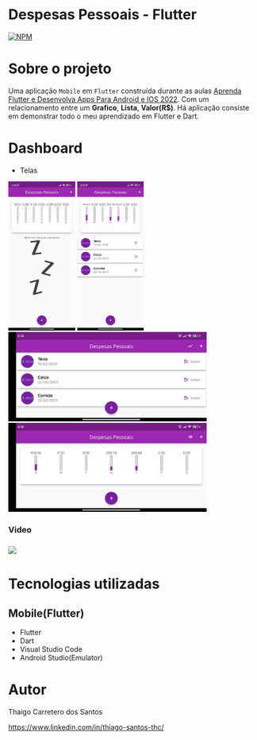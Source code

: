 
# Despesas Pessoais - Flutter 
[![NPM](https://img.shields.io/npm/l/react)](https://github.com/Thiago-CSantos/Flutter-appDespesas/blob/main/LICENCE)

# Sobre o projeto

Uma aplicação `Mobile` em `Flutter` construída durante as aulas [Aprenda Flutter e Desenvolva Apps Para Android e IOS 2022](https://www.udemy.com/course/curso-flutter/).
Com um relacionamento entre um **Grafico**, **Lista**, **Valor(R$)**. Há aplicação consiste em demonstrar todo o meu aprendizado em Flutter e Dart.

# Dashboard
- Telas
<img src ="https://github.com/Thiago-CSantos/assets/blob/main/expenses1.jpeg" height="300vh"/>
<img src ="https://github.com/Thiago-CSantos/assets/blob/main/expenses2.jpeg" height="300vh"/>
<img src ="https://github.com/Thiago-CSantos/assets/blob/main/expenses3.jpeg" width="400vw"/>
<img src ="https://github.com/Thiago-CSantos/assets/blob/main/expenses4.jpeg" width="400vw"/>
 <h3>Video<h3/>
<p>
<img height="600" src="https://github.com/Thiago-CSantos/Flutter-appDespesas/blob/main/Videos_imagens/appDespesasPessoais.gif"/>
</p>

# Tecnologias utilizadas
## Mobile(Flutter)
- Flutter
- Dart
- Visual Studio Code
- Android Studio(Emulator)

# Autor
Thaigo Carretero dos Santos

https://www.linkedin.com/in/thiago-santos-thc/



<!-- https://wmazoni-sds1.netlify.app

Big Game Survey é uma aplicação full stack web e mobile construída durante a 1ª edição da **Semana DevSuperior** (#sds1), evento organizado pela [DevSuperior](https://devsuperior.com "Site da DevSuperior").

A aplicação consiste em uma pesquisa de preferência de games, onde os dados são coletados no app mobile, e depois são listados no app web, que também apresenta um dashboard com gráficos baseados nestes dados.

## Layout mobile
![Mobile 1](https://github.com/acenelio/assets/raw/main/sds1/mobile1.png) ![Mobile 2](https://github.com/acenelio/assets/raw/main/sds1/mobile2.png)

## Layout web
![Web 1](https://github.com/acenelio/assets/raw/main/sds1/web1.png)

![Web 2](https://github.com/acenelio/assets/raw/main/sds1/web2.png)

## Modelo conceitual
![Modelo Conceitual](https://github.com/acenelio/assets/raw/main/sds1/modelo-conceitual.png)
-->


<!-- ## Front end
- HTML / CSS / JS / TypeScript
- ReactJS
- React Native
- Apex Charts
- Expo
## Implantação em produção
- Back end: Heroku
- Front end web: Netlify
- Banco de dados: Postgresql

# Como executar o projeto
 -->
<!-- ## Back end 
Pré-requisitos: Java 11

```bash
# clonar repositório
git clone https://github.com/devsuperior/sds1-wmazoni

# entrar na pasta do projeto back end
cd backend

# executar o projeto
./mvnw spring-boot:run
```

## Front end web
Pré-requisitos: npm / yarn

```bash
# clonar repositório
git clone https://github.com/devsuperior/sds1-wmazoni

# entrar na pasta do projeto front end web
cd front-web

# instalar dependências
yarn install

# executar o projeto
yarn start
```
-->


